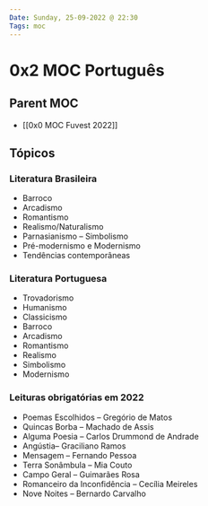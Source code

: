 ```yaml
---
Date: Sunday, 25-09-2022 @ 22:30
Tags: moc
---
```

# 0x2 MOC Português

## Parent MOC
- [[0x0 MOC Fuvest 2022]]

## Tópicos
### Literatura Brasileira
- Barroco
- Arcadismo
- Romantismo
- Realismo/Naturalismo
- Parnasianismo – Simbolismo
- Pré-modernismo e Modernismo
- Tendências contemporâneas

### Literatura Portuguesa
- Trovadorismo
- Humanismo
- Classicismo
- Barroco
- Arcadismo
- Romantismo
- Realismo
- Simbolismo
- Modernismo

### Leituras obrigatórias em 2022
- Poemas Escolhidos – Gregório de Matos
- Quincas Borba – Machado de Assis
- Alguma Poesia – Carlos Drummond de Andrade
- Angústia– Graciliano Ramos
- Mensagem – Fernando Pessoa
- Terra Sonâmbula – Mia Couto
- Campo Geral – Guimarães Rosa
- Romanceiro da Inconfidência – Cecília Meireles
- Nove Noites – Bernardo Carvalho